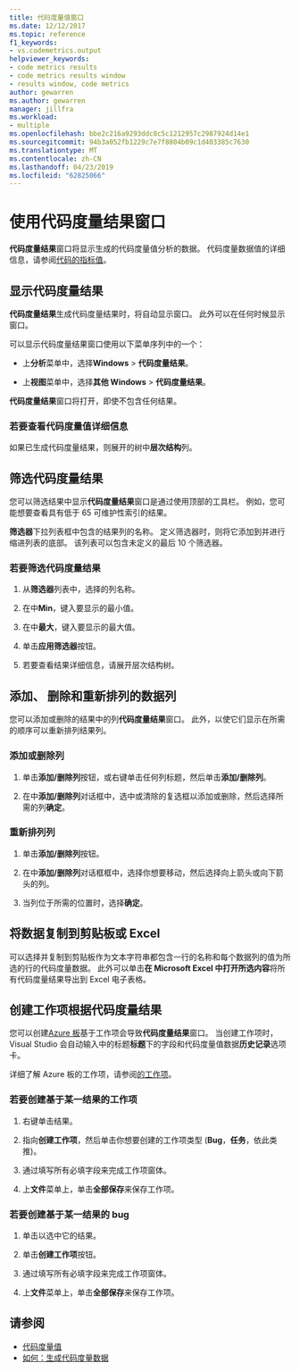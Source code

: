 ```yaml
---
title: 代码度量值窗口
ms.date: 12/12/2017
ms.topic: reference
f1_keywords:
- vs.codemetrics.output
helpviewer_keywords:
- code metrics results
- code metrics results window
- results window, code metrics
author: gewarren
ms.author: gewarren
manager: jillfra
ms.workload:
- multiple
ms.openlocfilehash: bbe2c216a9293ddc8c5c1212957c2987924d14e1
ms.sourcegitcommit: 94b3a052fb1229c7e7f8804b09c1d403385c7630
ms.translationtype: MT
ms.contentlocale: zh-CN
ms.lasthandoff: 04/23/2019
ms.locfileid: "62825066"
---
```

# <a name="use-the-code-metrics-results-window"></a>使用代码度量结果窗口

**代码度量结果**窗口将显示生成的代码度量值分析的数据。 代码度量数据值的详细信息，请参阅[代码的指标值](../code-quality/code-metrics-values.md)。

## <a name="display-code-metrics-results"></a>显示代码度量结果

**代码度量结果**生成代码度量结果时，将自动显示窗口。 此外可以在任何时候显示窗口。

可以显示代码度量结果窗口使用以下菜单序列中的一个：

- 上**分析**菜单中，选择**Windows** > **代码度量结果**。

- 上**视图**菜单中，选择**其他 Windows** > **代码度量结果**。

**代码度量结果**窗口将打开，即使不包含任何结果。

### <a name="to-view-code-metrics-details"></a>若要查看代码度量值详细信息

如果已生成代码度量结果，则展开的树中**层次结构**列。

## <a name="filter-code-metrics-results"></a>筛选代码度量结果

您可以筛选结果中显示**代码度量结果**窗口是通过使用顶部的工具栏。 例如，您可能想要查看具有低于 65 可维护性索引的结果。

**筛选器**下拉列表框中包含的结果列的名称。 定义筛选器时，则将它添加到并进行缩进列表的底部。 该列表可以包含未定义的最后 10 个筛选器。

### <a name="to-filter-the-code-metrics-results"></a>若要筛选代码度量结果

1. 从**筛选器**列表中，选择的列名称。

2. 在中**Min**，键入要显示的最小值。

3. 在中**最大**，键入要显示的最大值。

4. 单击**应用筛选器**按钮。

5. 若要查看结果详细信息，请展开层次结构树。

## <a name="add-remove-and-rearrange-data-columns"></a>添加、 删除和重新排列的数据列

您可以添加或删除的结果中的列**代码度量结果**窗口。 此外，以使它们显示在所需的顺序可以重新排列结果列。

### <a name="add-or-remove-a-column"></a>添加或删除列

1. 单击**添加/删除列**按钮，或右键单击任何列标题，然后单击**添加/删除列**。

1. 在中**添加/删除列**对话框中，选中或清除的复选框以添加或删除，然后选择所需的列**确定**。

### <a name="rearrange-columns"></a>重新排列列

1. 单击**添加/删除列**按钮。

1. 在中**添加/删除列**对话框框中，选择你想要移动，然后选择向上箭头或向下箭头的列。

1. 当列位于所需的位置时，选择**确定**。

## <a name="copy-data-to-the-clipboard-or-excel"></a>将数据复制到剪贴板或 Excel

可以选择并复制到剪贴板作为文本字符串都包含一行的名称和每个数据列的值为所选的行的代码度量数据。 此外可以单击**在 Microsoft Excel 中打开所选内容**将所有代码度量结果导出到 Excel 电子表格。

## <a name="create-a-work-item-based-on-code-metric-results"></a>创建工作项根据代码度量结果

您可以创建[Azure 板](/azure/devops/boards/index?view=vsts)基于工作项会导致**代码度量结果**窗口。 当创建工作项时，Visual Studio 会自动输入中的标题**标题**下的字段和代码度量值数据**历史记录**选项卡。

详细了解 Azure 板的工作项，请参阅[的工作项](/azure/devops/boards/work-items/index?view=vsts)。

### <a name="to-create-a-work-item-based-on-a-result"></a>若要创建基于某一结果的工作项

1. 右键单击结果。

2. 指向**创建工作项**，然后单击你想要创建的工作项类型 (**Bug**，**任务**，依此类推)。

3. 通过填写所有必填字段来完成工作项窗体。

4. 上**文件**菜单上，单击**全部保存**来保存工作项。

### <a name="to-create-a-bug-based-on-a-result"></a>若要创建基于某一结果的 bug

1. 单击以选中它的结果。

2. 单击**创建工作项**按钮。

3. 通过填写所有必填字段来完成工作项窗体。

4. 上**文件**菜单上，单击**全部保存**来保存工作项。

## <a name="see-also"></a>请参阅

- [代码度量值](../code-quality/code-metrics-values.md)
- [如何：生成代码度量数据](../code-quality/how-to-generate-code-metrics-data.md)